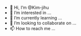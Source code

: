 - 👋 Hi, I’m @Kim-jihu
- 👀 I’m interested in ...
- 🌱 I’m currently learning ...
- 💞️ I’m looking to collaborate on ...
- 📫 How to reach me ...

<!---
Kim-jihu/Kim-jihu is a ✨ special ✨ repository because its `README.md` (this file) appears on your GitHub profile.
You can click the Preview link to take a look at your changes.
--->

